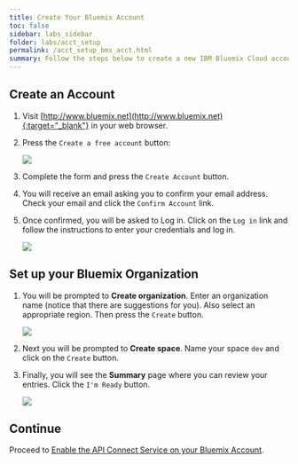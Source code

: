 ```yaml
---
title: Create Your Bluemix Account
toc: false
sidebar: labs_sidebar
folder: labs/acct_setup
permalink: /acct_setup_bmx_acct.html
summary: Follow the steps below to create a new IBM Bluemix Cloud account.
---
```


## Create an Account

1.  Visit [http://www.bluemix.net](http://www.bluemix.net){:target="_blank"} in your web browser.

1.  Press the `Create a free account` button:
 	
    ![](./images/acct_setup/bmx-landing.png)

1.  Complete the form and press the `Create Account` button.

1.  You will receive an email asking you to confirm your email address. Check your email and click the `Confirm Account` link.

1.  Once confirmed, you will be asked to Log in. Click on the `Log in` link and follow the instructions to enter your credentials and log in.

    ![](./images/acct_setup/confirmed.png)

## Set up your Bluemix Organization

1. You will be prompted to **Create organization**. Enter an organization name (notice that there are suggestions for you). Also select an appropriate region. Then press the `Create` button.
	
    ![](./images/acct_setup/create-org.png)

1.  Next you will be prompted to **Create space**. Name your space `dev` and click on the `Create` button.

1.  Finally, you will see the **Summary** page where you can review your entries. Click the `I'm Ready` button.
	
    ![](./images/acct_setup/im-ready.png)
    
## Continue

Proceed to [Enable the API Connect Service on your Bluemix Account](acct_setup_enable_apic.html).